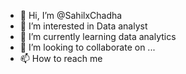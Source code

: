 - 👋 Hi, I’m @SahilxChadha
- 👀 I’m interested in Data analyst
- 🌱 I’m currently learning data analytics
- 💞️ I’m looking to collaborate on ...
- 📫 How to reach me 

<!---
SahilxChadha/SahilxChadha is a ✨ special ✨ repository because its `README.md` (this file) appears on your GitHub profile.
You can click the Preview link to take a look at your changes.
--->
